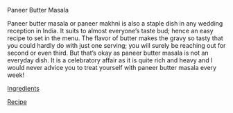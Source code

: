 Paneer Butter Masala

Paneer butter masala or paneer makhni is also a staple dish in any wedding reception in India. It suits to almost everyone’s taste bud; hence an easy recipe to set in the menu. The flavor of butter makes the gravy so tasty that you could hardly do with just one serving; you will surely be reaching out for second or even third. But that’s okay as paneer butter masala is not an everyday dish. It is a celebratory affair as it is quite rich and heavy and I would never advice you to treat yourself with paneer butter masala every week!

[Ingredients](Ingredients.md)

[Recipe](Recipe.md)

